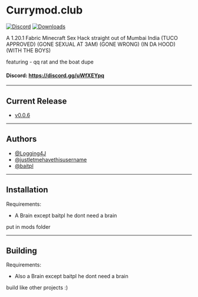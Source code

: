 # Currymod.club

[![Discord](https://img.shields.io/discord/1113106989837455550?label=Discord)](https://discord.gg/JPT5F2n6yr)
[![Downloads](https://img.shields.io/github/downloads/Logging4J/Currymod/total)](https://github.com/Logging4J/CurryMod/releases/)

A 1.20.1 Fabric Minecraft Sex Hack straight out of Mumbai India (TUCO APPROVED) (GONE SEXUAL AT 3AM) (GONE WRONG) (IN DA HOOD) (WITH THE BOYS)

featuring - qq rat and the boat dupe

#### Discord: https://discord.gg/uWfXEYpq

---

## Current Release
- [v0.0.6](https://github.com/Logging4J/CurryMod/releases/)

---

## Authors

- [@Logging4J](https://www.github.com/Logging4J)
- [@justletmehavethisusername](https://www.github.com/justletmehavethisusername)
- [@baitpl](https://www.github.com/baitpl)

---

## Installation

Requirements:
- A Brain except baitpl he dont need a brain

put in mods folder

---

## Building

Requirements:
- Also a Brain except baitpl he dont need a brain

build like other projects :)
